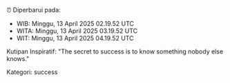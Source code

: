 ⏰ Diperbarui pada:
- WIB: Minggu, 13 April 2025 02.19.52 UTC
- WITA: Minggu, 13 April 2025 03.19.52 UTC
- WIT: Minggu, 13 April 2025 04.19.52 UTC

Kutipan Inspiratif:
"The secret to success is to know something nobody else knows."


Kategori: success

